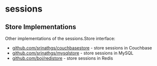 sessions
========

Store Implementations
---------------------
Other implementations of the sessions.Store interface:

 * [github.com/srinathgs/couchbasestore](https://github.com/srinathgs/couchbasestore) - store sessions in Couchbase
 * [github.com/srinathgs/mysqlstore](https://github.com/srinathgs/mysqlstore) - store sessions in MySQL
 * [github.com/boj/redistore](https://github.com/boj/redistore) - store sessions in Redis
